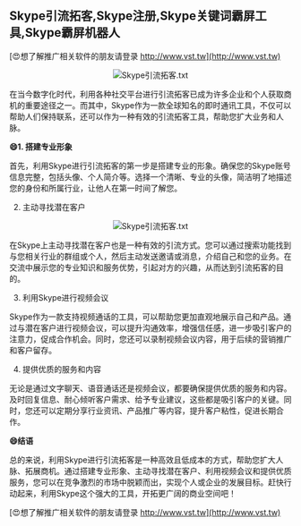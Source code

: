 ## **Skype引流拓客,Skype注册,Skype关键词霸屏工具,Skype霸屏机器人**

[😍想了解推广相关软件的朋友请登录 http://www.vst.tw](http://www.vst.tw)

 <center><img src="https://vst.tw/MP4/tuiguang/png/2.png" alt="Skype引流拓客.txt"></center>

在当今数字化时代，利用各种社交平台进行引流拓客已成为许多企业和个人获取商机的重要途径之一。而其中，Skype作为一款全球知名的即时通讯工具，不仅可以帮助人们保持联系，还可以作为一种有效的引流拓客工具，帮助您扩大业务和人脉。

**😄1. 搭建专业形象**

首先，利用Skype进行引流拓客的第一步是搭建专业的形象。确保您的Skype账号信息完整，包括头像、个人简介等。选择一个清晰、专业的头像，简洁明了地描述您的身份和所属行业，让他人在第一时间了解您。

2. 主动寻找潜在客户

 <center><img src="https://vst.tw/MP4/tuiguang/png/4.png" alt="Skype引流拓客.txt"></center>

在Skype上主动寻找潜在客户也是一种有效的引流方式。您可以通过搜索功能找到与您相关行业的群组或个人，然后主动发送邀请或消息，介绍自己和您的业务。在交流中展示您的专业知识和服务优势，引起对方的兴趣，从而达到引流拓客的目的。

3. 利用Skype进行视频会议

Skype作为一款支持视频通话的工具，可以帮助您更加直观地展示自己和产品。通过与潜在客户进行视频会议，可以提升沟通效率，增强信任感，进一步吸引客户的注意力，促成合作机会。同时，您还可以录制视频会议内容，用于后续的营销推广和客户留存。

4. 提供优质的服务和内容

无论是通过文字聊天、语音通话还是视频会议，都要确保提供优质的服务和内容。及时回复信息、耐心倾听客户需求、给予专业建议，这些都是吸引客户的关键。同时，您还可以定期分享行业资讯、产品推广等内容，提升客户粘性，促进长期合作。

**😄结语**

总的来说，利用Skype进行引流拓客是一种高效且低成本的方式，帮助您扩大人脉、拓展商机。通过搭建专业形象、主动寻找潜在客户、利用视频会议和提供优质服务，您可以在竞争激烈的市场中脱颖而出，实现个人或企业的发展目标。赶快行动起来，利用Skype这个强大的工具，开拓更广阔的商业空间吧！

[😍想了解推广相关软件的朋友请登录 http://www.vst.tw](http://www.vst.tw)



